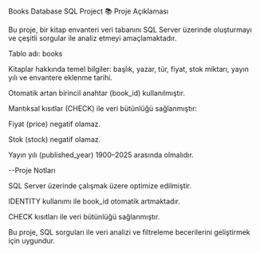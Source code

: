 Books Database SQL Project
📚 Proje Açıklaması

Bu proje, bir kitap envanteri veri tabanını SQL Server üzerinde oluşturmayı ve çeşitli sorgular ile analiz etmeyi amaçlamaktadır.

Tablo adı: books

Kitaplar hakkında temel bilgiler: başlık, yazar, tür, fiyat, stok miktarı, yayın yılı ve envantere eklenme tarihi.

Otomatik artan birincil anahtar (book_id) kullanılmıştır.

Mantıksal kısıtlar (CHECK) ile veri bütünlüğü sağlanmıştır:

Fiyat (price) negatif olamaz.

Stok (stock) negatif olamaz.

Yayın yılı (published_year) 1900–2025 arasında olmalıdır.

--Proje Notları

SQL Server üzerinde çalışmak üzere optimize edilmiştir.

IDENTITY kullanımı ile book_id otomatik artmaktadır.

CHECK kısıtları ile veri bütünlüğü sağlanmıştır.

Bu proje, SQL sorguları ile veri analizi ve filtreleme becerilerini geliştirmek için uygundur.
